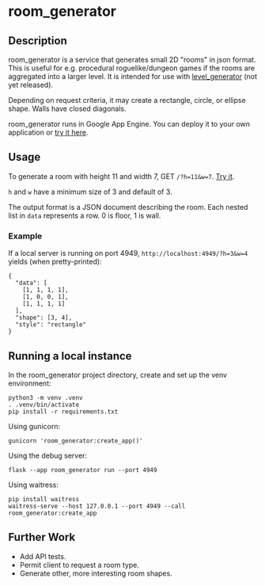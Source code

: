 # room_generator
## Description
room_generator is a service that generates small 2D "rooms" in json format.
This is useful for e.g. procedural roguelike/dungeon games if the rooms are aggregated into a larger level.
It is intended for use with [level_generator](https://github.com/ifIMust/level_generator) (not yet released).

Depending on request criteria, it may create a rectangle, circle, or ellipse shape.
Walls have closed diagonals.

room_generator runs in Google App Engine. You can deploy it to your own application or [try it here](https://trogue.wm.r.appspot.com/).

## Usage
To generate a room with height 11 and width 7, GET `/?h=11&w=7`. [Try it](https://trogue.wm.r.appspot.com/?h=11&w=7).

`h` and `w` have a minimum size of 3 and default of 3.

The output format is a JSON document describing the room. Each nested list in `data` represents a row.
0 is floor, 1 is wall.

### Example
If a local server is running on port 4949, `http://localhost:4949/?h=3&w=4` yields (when pretty-printed):
```
{
  "data": [
    [1, 1, 1, 1],
    [1, 0, 0, 1],
    [1, 1, 1, 1]
  ],
  "shape": [3, 4],
  "style": "rectangle"
}
```

## Running a local instance
In the room_generator project directory, create and set up the venv environment:
```
python3 -m venv .venv
. .venv/bin/activate
pip install -r requirements.txt
```

Using gunicorn:
```
gunicorn 'room_generator:create_app()'
```

Using the debug server:
```
flask --app room_generator run --port 4949
```

Using waitress:
```
pip install waitress
waitress-serve --host 127.0.0.1 --port 4949 --call room_generator:create_app
```

## Further Work
- Add API tests.
- Permit client to request a room type.
- Generate other, more interesting room shapes.
